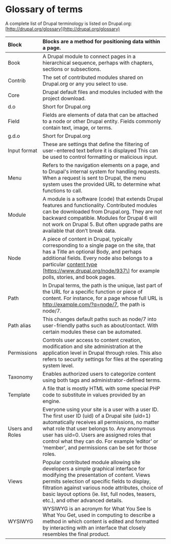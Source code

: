 # Glossary of terms



A complete list of Drupal terminology is listed on Drupal.org: [http://drupal.org/glossary](http://drupal.org/glossary)

| Block | Blocks are a method for positioning data within a page. |
| :--- | :--- |
| Book | A Drupal module to connect pages in a hierarchical sequence, perhaps with chapters, sections or subsections. |
| Contrib | The set of contributed modules shared on Drupal.org or any you select to use. |
| Core | Drupal default files and modules included with the project download. |
| d.o | Short for Drupal.org |
| Field | Fields are elements of data that can be attached to a node or other Drupal entity. Fields commonly contain text, image, or terms. |
| g.d.o | Short for Drupal.org |
| Input format | These are settings that define the filtering of user-entered text before it is displayed This can be used to control formatting or malicious input. |
| Menu | Refers to the navigation elements on a page, and to Drupal's internal system for handling requests. When a request is sent to Drupal, the menu system uses the provided URL to determine what functions to call. |
| Module | A module is a software \(code\) that extends Drupal features and functionality. Contributed modules can be downloaded from Drupal.org. They are not backward compatible. Modules for Drupal 6 will not work on Drupal 5. But often upgrade paths are available that don’t break data. |
| Node | A piece of content in Drupal, typically corresponding to a single page on the site, that has a Title an optional Body, and perhaps additional fields. Every node also belongs to a particular [content type](http://drupal.org/node/937) \[https://www.drupal.org/node/937\] for example polls, stories, and book pages. |
| Path | In Drupal terms, the path is the unique, last part of the URL for a specific function or piece of content. For instance, for a page whose full URL is http://example.com/?q=node/7, the path is node/7. |
| Path alias | This changes default paths such as node/7 into user-friendly paths such as about/contact. With certain modules these can be automated. |
| Permissions | Controls user access to content creation, modification and site administration at the application level in Drupal through roles. This also refers to security settings for files at the operating system level. |
| Taxonomy | Enables authorized users to categorize content using both tags and administrator-defined terms. |
| Template | A file that is mostly HTML with some special PHP code to substitute in values provided by an engine. |
| Users and Roles | Everyone using your site is a user with a user ID. The first user ID \(uid\) of a Drupal site \(uid=1\) automatically receives all permissions, no matter what role that user belongs to. Any anonymous user has uid=0. Users are assigned roles that control what they can do. For example ‘editor’ or ‘member’, and permissions can be set for those roles. |
| Views | Popular contributed module allowing site developers a simple graphical interface for modifying the presentation of content. Views permits selection of specific fields to display, filtration against various node attributes, choice of basic layout options \(ie. list, full nodes, teasers, etc.\), and other advanced details. |
| WYSIWYG | WYSIWYG is an acronym for What You See Is What You Get, used in computing to describe a method in which content is edited and formatted by interacting with an interface that closely resembles the final product. |

